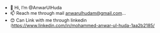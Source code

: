 - 👋 Hi, I’m @AnwarUlHuda
- 📫 Reach me through mail anwarulhudam@gmail.com...
- 😊 Can Link with me through linkedin :https://www.linkedin.com/in/mohammed-anwar-ul-huda-1aa2b2185/
<!---
AnwarUlHuda/AnwarUlHuda is a ✨ special ✨ repository because its `README.md` (this file) appears on your GitHub profile.
You can click the Preview link to take a look at your changes.
--->
